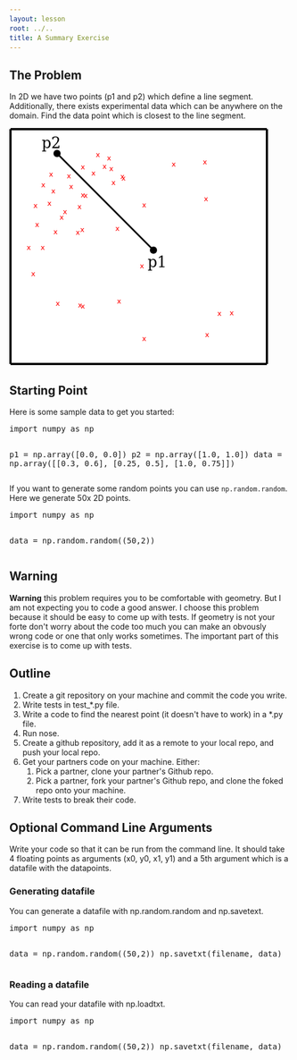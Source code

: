 ```yaml
---
layout: lesson
root: ../..
title: A Summary Exercise
---
```


## The Problem

In 2D we have two points (p1 and p2) which define a line segment. Additionally, there exists experimental data which can be anywhere on the domain. Find the data point which is closest to the line segment.

<img src="points.png" alt="Find the nearest point to the line segment."/>


## Starting Point

Here is some sample data to get you started:

<div class="in">
<pre>import numpy as np

p1 = np.array([0.0, 0.0])
p2 = np.array([1.0, 1.0])
data = np.array([[0.3, 0.6], [0.25, 0.5], [1.0, 0.75]])
</pre>
</div>

If you want to generate some random points you can use `np.random.random`. Here we generate 50x 2D points.

<div class="in">
<pre>import numpy as np

data = np.random.random((50,2))
</pre>
</div>

## Warning

**Warning** this problem requires you to be comfortable with geometry.
But I am not expecting you to code a good answer.
I choose this problem because it should be easy to come up
with tests.
If geometry is not your forte don't worry about the code
too much you can make an obvously wrong code or one that only works sometimes.
The important part of this exercise is to come up with tests.

## Outline

1.  Create a git repository on your machine and commit the code you write.
2.  Write tests in test_*.py file.
3.  Write a code to find the nearest point (it doesn't have to work) in a *.py file.
4.  Run nose.
5.  Create a github repository, add it as a remote to your local repo, and push your local repo.
6.  Get your partners code on your machine. Either:
    1.  Pick a partner, clone  your partner's Github repo.
    2.  Pick a partner, fork  your partner's Github repo, and clone the foked repo onto your machine.
7.  Write tests to break their code.

## Optional Command Line Arguments

Write your code so that it can be run from the command line.
It should take 4 floating points as arguments (x0, y0, x1, y1) and a 5th argument which is a datafile with the datapoints.

### Generating datafile

You can generate a datafile with np.random.random and np.savetext.

<div class="in">
<pre>import numpy as np

data = np.random.random((50,2))
np.savetxt(filename, data)
</pre>
</div>

### Reading a datafile

You can read your datafile with np.loadtxt.

<div class="in">
<pre>import numpy as np

data = np.random.random((50,2))
np.savetxt(filename, data)
</pre>
</div>




